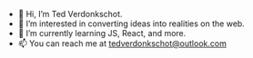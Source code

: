 - 👋 Hi, I’m Ted Verdonkschot.
- 👀 I’m interested in converting ideas into realities on the web.
- 🌱 I’m currently learning JS, React, and more.
- 📫 You can reach me at tedverdonkschot@outlook.com

<!---
Ted-V/Ted-V is a ✨ special ✨ repository because its `README.md` (this file) appears on your GitHub profile.
You can click the Preview link to take a look at your changes.
--->
